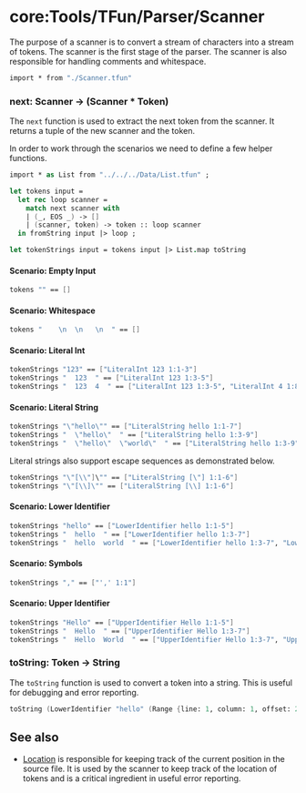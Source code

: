 # core:Tools/TFun/Parser/Scanner

The purpose of a scanner is to convert a stream of characters into a stream of tokens. The scanner is the first stage of the parser. The scanner is also responsible for handling comments and whitespace.

```fsharp xassert id=Import; style=exec
import * from "./Scanner.tfun"
```

### next: Scanner -> (Scanner * Token)

The `next` function is used to extract the next token from the scanner. It returns a tuple of the new scanner and the token.

In order to work through the scenarios we need to define a few helper functions.

```fsharp xassert id=tokens; style=exec; use=Import
import * as List from "../../../Data/List.tfun" ;

let tokens input = 
  let rec loop scanner = 
    match next scanner with
    | (_, EOS _) -> []
    | (scanner, token) -> token :: loop scanner
  in fromString input |> loop ;

let tokenStrings input = tokens input |> List.map toString
```

#### Scenario: Empty Input

```fsharp xassert id=nextEmptyInput; use=Import, tokens
tokens "" == []
```

#### Scenario: Whitespace

```fsharp xassert id=nextWhitespace; use=Import, tokens
tokens "    \n  \n   \n  " == []
```

#### Scenario: Literal Int

```fsharp xassert id=nextLiteralInt; use=Import, tokens
tokenStrings "123" == ["LiteralInt 123 1:1-3"]
tokenStrings "  123  " == ["LiteralInt 123 1:3-5"]
tokenStrings "  123  4  " == ["LiteralInt 123 1:3-5", "LiteralInt 4 1:8"]
```

#### Scenario: Literal String

```fsharp xassert id=nextLiteralString; use=Import, tokens
tokenStrings "\"hello\"" == ["LiteralString hello 1:1-7"]
tokenStrings "  \"hello\"  " == ["LiteralString hello 1:3-9"]
tokenStrings "  \"hello\"  \"world\"  " == ["LiteralString hello 1:3-9", "LiteralString world 1:12-18"]
```

Literal strings also support escape sequences as demonstrated below.

```fsharp xassert id=nextLiteralStringEscape; use=Import, tokens
tokenStrings "\"[\\"]\"" == ["LiteralString [\"] 1:1-6"]
tokenStrings "\"[\\]\"" == ["LiteralString [\\] 1:1-6"]
```

#### Scenario: Lower Identifier

```fsharp xassert id=nextLowerIdentifier; use=Import, tokens
tokenStrings "hello" == ["LowerIdentifier hello 1:1-5"]
tokenStrings "  hello  " == ["LowerIdentifier hello 1:3-7"]
tokenStrings "  hello  world  " == ["LowerIdentifier hello 1:3-7", "LowerIdentifier world 1:10-14"]
```

#### Scenario: Symbols

```fsharp xassert id=nextSymbols; use=Import, tokens
tokenStrings "," == ["',' 1:1"]
```

#### Scenario: Upper Identifier

```fsharp xassert id=nextUpperIdentifier; use=Import, tokens
tokenStrings "Hello" == ["UpperIdentifier Hello 1:1-5"]
tokenStrings "  Hello  " == ["UpperIdentifier Hello 1:3-7"]
tokenStrings "  Hello  World  " == ["UpperIdentifier Hello 1:3-7", "UpperIdentifier World 1:10-14"]
```

### toString: Token -> String

The `toString` function is used to convert a token into a string. This is useful for debugging and error reporting.

```fsharp xassert id=toString; style=exec; use=Import
toString (LowerIdentifier "hello" (Range {line: 1, column: 1, offset: 2} {line:1, column: 5, offset: 6})) == "LowerIdentifier hello 1:1-5"
```

## See also

- [Location](./Location.md) is responsible for keeping track of the current position in the source file. It is used by the scanner to keep track of the location of tokens and is a critical ingredient in useful error reporting.
